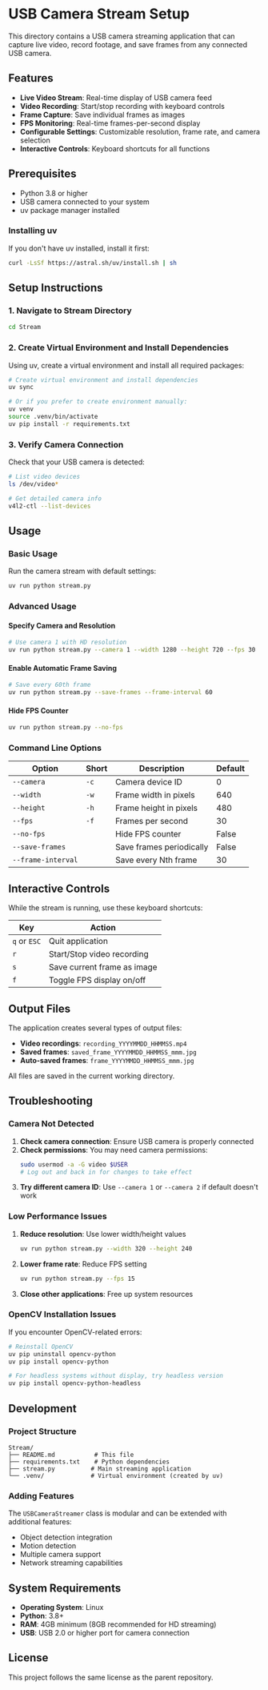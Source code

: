 # USB Camera Stream Setup

This directory contains a USB camera streaming application that can capture live video, record footage, and save frames from any connected USB camera.

## Features

- **Live Video Stream**: Real-time display of USB camera feed
- **Video Recording**: Start/stop recording with keyboard controls
- **Frame Capture**: Save individual frames as images
- **FPS Monitoring**: Real-time frames-per-second display
- **Configurable Settings**: Customizable resolution, frame rate, and camera selection
- **Interactive Controls**: Keyboard shortcuts for all functions

## Prerequisites

- Python 3.8 or higher
- USB camera connected to your system
- uv package manager installed

### Installing uv

If you don't have uv installed, install it first:

```bash
curl -LsSf https://astral.sh/uv/install.sh | sh
```

## Setup Instructions

### 1. Navigate to Stream Directory

```bash
cd Stream
```

### 2. Create Virtual Environment and Install Dependencies

Using uv, create a virtual environment and install all required packages:

```bash
# Create virtual environment and install dependencies
uv sync

# Or if you prefer to create environment manually:
uv venv
source .venv/bin/activate
uv pip install -r requirements.txt
```

### 3. Verify Camera Connection

Check that your USB camera is detected:

```bash
# List video devices
ls /dev/video*

# Get detailed camera info
v4l2-ctl --list-devices
```

## Usage

### Basic Usage

Run the camera stream with default settings:

```bash
uv run python stream.py
```

### Advanced Usage

#### Specify Camera and Resolution

```bash
# Use camera 1 with HD resolution
uv run python stream.py --camera 1 --width 1280 --height 720 --fps 30
```

#### Enable Automatic Frame Saving

```bash
# Save every 60th frame
uv run python stream.py --save-frames --frame-interval 60
```

#### Hide FPS Counter

```bash
uv run python stream.py --no-fps
```

### Command Line Options

| Option | Short | Description | Default |
|--------|-------|-------------|---------|
| `--camera` | `-c` | Camera device ID | 0 |
| `--width` | `-w` | Frame width in pixels | 640 |
| `--height` | `-h` | Frame height in pixels | 480 |
| `--fps` | `-f` | Frames per second | 30 |
| `--no-fps` | | Hide FPS counter | False |
| `--save-frames` | | Save frames periodically | False |
| `--frame-interval` | | Save every Nth frame | 30 |

## Interactive Controls

While the stream is running, use these keyboard shortcuts:

| Key | Action |
|-----|--------|
| `q` or `ESC` | Quit application |
| `r` | Start/Stop video recording |
| `s` | Save current frame as image |
| `f` | Toggle FPS display on/off |

## Output Files

The application creates several types of output files:

- **Video recordings**: `recording_YYYYMMDD_HHMMSS.mp4`
- **Saved frames**: `saved_frame_YYYYMMDD_HHMMSS_mmm.jpg`
- **Auto-saved frames**: `frame_YYYYMMDD_HHMMSS_mmm.jpg`

All files are saved in the current working directory.

## Troubleshooting

### Camera Not Detected

1. **Check camera connection**: Ensure USB camera is properly connected
2. **Check permissions**: You may need camera permissions:
   ```bash
   sudo usermod -a -G video $USER
   # Log out and back in for changes to take effect
   ```
3. **Try different camera ID**: Use `--camera 1` or `--camera 2` if default doesn't work

### Low Performance Issues

1. **Reduce resolution**: Use lower width/height values
   ```bash
   uv run python stream.py --width 320 --height 240
   ```

2. **Lower frame rate**: Reduce FPS setting
   ```bash
   uv run python stream.py --fps 15
   ```

3. **Close other applications**: Free up system resources

### OpenCV Installation Issues

If you encounter OpenCV-related errors:

```bash
# Reinstall OpenCV
uv pip uninstall opencv-python
uv pip install opencv-python

# For headless systems without display, try headless version
uv pip install opencv-python-headless
```

## Development

### Project Structure

```
Stream/
├── README.md           # This file
├── requirements.txt    # Python dependencies
├── stream.py          # Main streaming application
└── .venv/             # Virtual environment (created by uv)
```

### Adding Features

The `USBCameraStreamer` class is modular and can be extended with additional features:

- Object detection integration
- Motion detection
- Multiple camera support
- Network streaming capabilities

## System Requirements

- **Operating System**: Linux
- **Python**: 3.8+
- **RAM**: 4GB minimum (8GB recommended for HD streaming)
- **USB**: USB 2.0 or higher port for camera connection

## License

This project follows the same license as the parent repository.